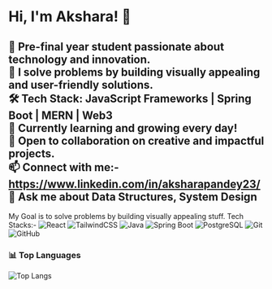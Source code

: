 # Hi, I'm Akshara! 👋

🌟 Pre-final year student passionate about technology and innovation.  
🎯 I solve problems by building visually appealing and user-friendly solutions.  
🛠️ Tech Stack: JavaScript Frameworks | Spring Boot | MERN | Web3  
🌱 Currently learning and growing every day!  
🤝 Open to collaboration on creative and impactful projects.  
📫 Connect with me:- https://www.linkedin.com/in/aksharapandey23/
💬 Ask me about Data Structures, System Design
---
My Goal is to solve problems by building visually appealing stuff.
Tech Stacks:-
![React](https://img.shields.io/badge/Frontend-React-blue?logo=react)
![TailwindCSS](https://img.shields.io/badge/Frontend-TailwindCSS-06B6D4?logo=tailwindcss)
![Java](https://img.shields.io/badge/Backend-Java-007396?logo=java)
![Spring Boot](https://img.shields.io/badge/Backend-SpringBoot-6DB33F?logo=springboot)
![PostgreSQL](https://img.shields.io/badge/Database-PostgreSQL-4169E1?logo=postgresql)
![Git](https://img.shields.io/badge/Tool-Git-F05032?logo=git)
![GitHub](https://img.shields.io/badge/Tool-GitHub-181717?logo=github)

### 📊 Top Languages
![Top Langs](https://github-readme-stats.vercel.app/api/top-langs/?aksharapandey&layout=compact)
<!--

**AksharaPandey/aksharapandey** is a ✨ _special_ ✨ repository because its `README.md` (this file) appears on your GitHub profile.

Here are some ideas to get you started:

- 🔭 I’m currently working on ...
- 🌱 I’m currently learning ...
- 👯 I’m looking to collaborate on ...
- 🤔 I’m looking for help with ...
- 💬 Ask me about ...
- 📫 How to reach me: ...
- 😄 Pronouns: ...
- ⚡ Fun fact: ...
-->

